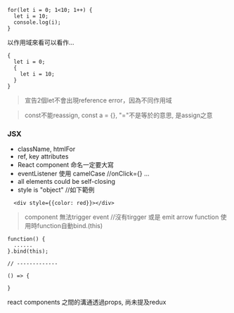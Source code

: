 ```
for(let i = 0; 1<10; 1++) {
  let i = 10;
  console.log(i);
}
```

以作用域來看可以看作...

```
{
  let i = 0; 
  {
    let i = 10;
  }
}
```

> 宣告2個let不會出現reference error，因為不同作用域

> const不能reassign, const a = {}, "="不是等於的意思, 是assign之意


### JSX ###
* className, htmlFor
* ref, key attributes
* React component 命名一定要大寫 <Testlist />
* eventListener 使用 camelCase //onClick={} ...
* all elements could be self-closing
* style is "object" //如下範例

```
  <div style={{color: red}}></div>
```

> component 無法trigger event //沒有tirgger 或是 emit
> arrow function 使用時function自動bind.(this)

```
function() {
  ......
}.bind(this);

// -------------

() => {

}
```

react components 之間的溝通透過props, 尚未提及redux


